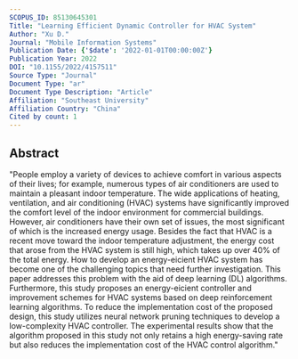 ```yaml
---
SCOPUS_ID: 85130645301
Title: "Learning Efficient Dynamic Controller for HVAC System"
Author: "Xu D."
Journal: "Mobile Information Systems"
Publication Date: {'$date': '2022-01-01T00:00:00Z'}
Publication Year: 2022
DOI: "10.1155/2022/4157511"
Source Type: "Journal"
Document Type: "ar"
Document Type Description: "Article"
Affiliation: "Southeast University"
Affiliation Country: "China"
Cited by count: 1
---
```


## Abstract
"People employ a variety of devices to achieve comfort in various aspects of their lives; for example, numerous types of air conditioners are used to maintain a pleasant indoor temperature. The wide applications of heating, ventilation, and air conditioning (HVAC) systems have significantly improved the comfort level of the indoor environment for commercial buildings. However, air conditioners have their own set of issues, the most significant of which is the increased energy usage. Besides the fact that HVAC is a recent move toward the indoor temperature adjustment, the energy cost that arose from the HVAC system is still high, which takes up over 40% of the total energy. How to develop an energy-eicient HVAC system has become one of the challenging topics that need further investigation. This paper addresses this problem with the aid of deep learning (DL) algorithms. Furthermore, this study proposes an energy-eicient controller and improvement schemes for HVAC systems based on deep reinforcement learning algorithms. To reduce the implementation cost of the proposed design, this study utilizes neural network pruning techniques to develop a low-complexity HVAC controller. The experimental results show that the algorithm proposed in this study not only retains a high energy-saving rate but also reduces the implementation cost of the HVAC control algorithm."

